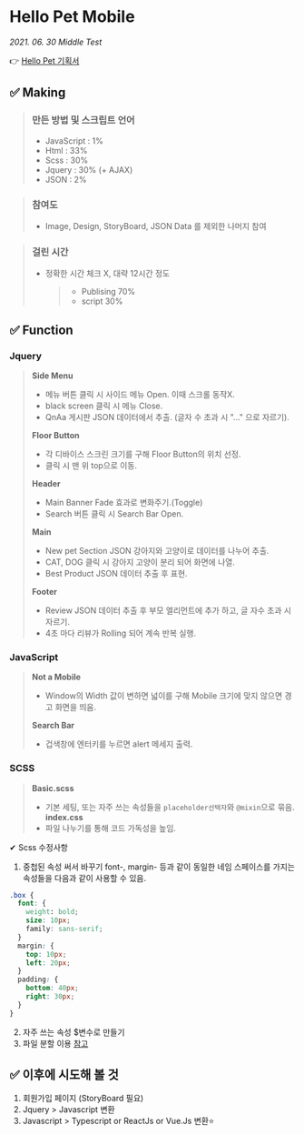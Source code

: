 # Hello Pet Mobile

_2021. 06. 30 Middle Test_

👉 [Hello Pet 기획서](https://github.com/eunjin0212/Academy/tree/master/m_hellopet/proposal)

## ✅ Making

> ### 만든 방법 및 스크립트 언어
>
> - JavaScript : 1%
> - Html : 33%
> - Scss : 30%
> - Jquery : 30% (+ AJAX)
> - JSON : 2%

> ### 참여도
>
> - Image, Design, StoryBoard, JSON Data 를 제외한 나머지 참여

> ### 걸린 시간
>
> - 정확한 시간 체크 X, 대략 12시간 정도
>   > - Publising 70%
>   > - script 30%

## ✅ Function

### Jquery

> **Side Menu**
>
> - 메뉴 버튼 클릭 시 사이드 메뉴 Open. 이때 스크롤 동작X.
> - black screen 클릭 시 메뉴 Close.
> - QnAa 게시판 JSON 데이터에서 추출. (글자 수 초과 시 "..." 으로 자르기).
>
> **Floor Button**
>
> - 각 디바이스 스크린 크기를 구해 Floor Button의 위치 선정.
> - 클릭 시 맨 위 top으로 이동.
>
> **Header**
>
> - Main Banner Fade 효과로 변화주기.(Toggle)
> - Search 버튼 클릭 시 Search Bar Open.
>
> **Main**
>
> - New pet Section JSON 강아지와 고양이로 데이터를 나누어 추출.
> - CAT, DOG 클릭 시 강아지 고양이 분리 되어 화면에 나열.
> - Best Product JSON 데이터 추출 후 표현.
>
> **Footer**
>
> - Review JSON 데이터 추출 후 부모 엘리먼트에 추가 하고, 글 자수 초과 시 자르기.
> - 4초 마다 리뷰가 Rolling 되어 계속 반복 실행.

### JavaScript

> **Not a Mobile**
>
> - Window의 Width 값이 변하면 넓이를 구해 Mobile 크기에 맞지 않으면 경고 화면을 띄움.
>
> **Search Bar**
>
> - 겁색창에 엔터키를 누르면 alert 메세지 출력.

### SCSS

> **Basic.scss**
>
> - 기본 세팅, 또는 자주 쓰는 속성들을 `placeholder선택자`와 `@mixin`으로 묶음.
>   **index.css**
> - 파일 나누기를 통해 코드 가독성을 높임.

✔ Scss 수정사항

1. 중첩된 속성 써서 바꾸기
   font-, margin- 등과 같이 동일한 네임 스페이스를 가지는 속성들을 다음과 같이 사용할 수 있음.

```css
.box {
  font: {
    weight: bold;
    size: 10px;
    family: sans-serif;
  }
  margin: {
    top: 10px;
    left: 20px;
  }
  padding: {
    bottom: 40px;
    right: 30px;
  }
}
```

2. 자주 쓰는 속성 $변수로 만들기
3. 파일 분할 이용 [참고](https://heropy.blog/2018/01/31/sass/)

## ✅ 이후에 시도해 볼 것

1. 회원가입 페이지 (StoryBoard 필요)
2. Jquery > Javascript 변환
3. Javascript > Typescript or ReactJs or Vue.Js 변환⭐
